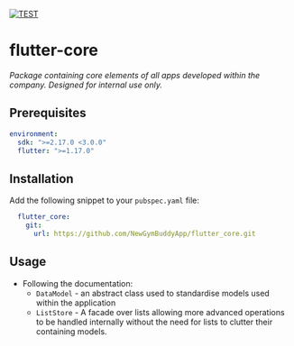 [![TEST](https://github.com/NewGymBuddyApp/flutter_core/actions/workflows/test.yml/badge.svg?branch=main)](https://github.com/NewGymBuddyApp/flutter_core/actions/workflows/test.yml)

# flutter-core
_Package containing core elements of all apps developed within
the company. Designed for internal use only._

## Prerequisites
```yaml
environment:
  sdk: ">=2.17.0 <3.0.0"
  flutter: ">=1.17.0"
```

## Installation

Add the following snippet to your `pubspec.yaml` file:
```yaml
  flutter_core:
    git:
      url: https://github.com/NewGymBuddyApp/flutter_core.git
```


## Usage
- Following the documentation:
  - `DataModel` - an abstract class used to standardise models used within the application
  - `ListStore` - A facade over lists allowing more advanced operations to be handled internally without the need for lists to clutter their containing models.
